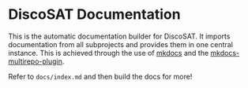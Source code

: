 # DiscoSAT Documentation
This is the automatic documentation builder for DiscoSAT.
It imports documentation from all subprojects and provides them in one central instance.
This is achieved through the use of [mkdocs](https://www.mkdocs.org) and the [mkdocs-multirepo-plugin](https://github.com/jdoiro3/mkdocs-multirepo-plugin).

Refer to `docs/index.md` and then build the docs for more!